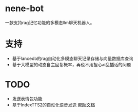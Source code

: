 # nene-bot

一款支持rag记忆功能的多模态llm聊天机器人。

# 支持

- 基于lancedb的rag自动化多模态聊天记录存储与向量数据库查询
- 基于大模型的动态自主回复概率，再也不用担心ai乱插话的问题

# TODO
- 发送表情包功能
- 基于IndexTTS2的自动化语音发送
[帮助文档](https://astrbot.app)
